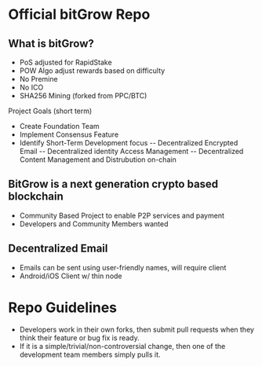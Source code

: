 
Official bitGrow Repo
==================================

## What is bitGrow?
- PoS adjusted for RapidStake 
- POW Algo adjust rewards based on difficulty
- No Premine
- No ICO
- SHA256 Mining (forked from PPC/BTC)

Project Goals (short term)
- Create Foundation Team
- Implement Consensus Feature
- Identify Short-Term Development focus
-- Decentralized Encrypted Email
-- Decentralized identity Access Management
-- Decentralized Content Management and Distrubution on-chain

## BitGrow is a next generation crypto based blockchain
- Community Based Project to enable P2P services and payment
- Developers and Community Members wanted

## Decentralized Email
- Emails can be sent using user-friendly names, will require client
- Android/iOS Client w/ thin node

Repo Guidelines
================================

* Developers work in their own forks, then submit pull requests when they think their feature or bug fix is ready.
* If it is a simple/trivial/non-controversial change, then one of the development team members simply pulls it.
